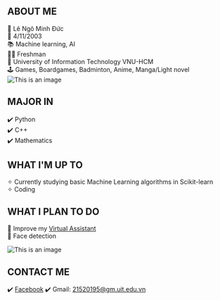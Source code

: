 
## ABOUT ME

:boy: Lê Ngô Minh Đức<br>
:date: 4/11/2003<br>
:books: Machine learning, AI<br>
:man_student: Freshman<br>
:school: University of Information Technology VNU-HCM<br>
:joystick: Games, Boardgames, Badminton, Anime, Manga/Light novel<br>
![This is an image](https://i.imgur.com/IljUpci.gif)

## MAJOR IN

:heavy_check_mark: Python<br>
:heavy_check_mark: C++<br>
:heavy_check_mark: Mathematics<br>

## WHAT I'M UP TO

✧ Currently studying basic Machine Learning algorithms in Scikit-learn<br>
✧ Coding<br>

## WHAT I PLAN TO DO

:dart: Improve my [Virtual Assistant](https://github.com/lnmduc2/stupidAI)<br>
:dart: Face detection<br>

![This is an image](https://external-preview.redd.it/SYGK7KYbgsblLxzCti8bcC0ZFJ9NovE-Ny4OOBQO-8M.gif?s=05a42b35e83cfdc462c33349b92a46ce7c3d4491)<img align="right">

## CONTACT ME
:heavy_check_mark: [Facebook](https://www.facebook.com/WelcomeToLeWal/)
:heavy_check_mark: Gmail: 21520195@gm.uit.edu.vn






